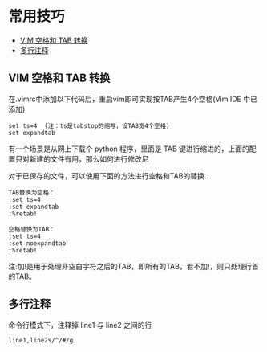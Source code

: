 # 常用技巧

* [VIM 空格和 TAB 转换](#vim-空格和-tab-转换)
* [多行注释](#多行注释)

## VIM 空格和 TAB 转换

在.vimrc中添加以下代码后，重启vim即可实现按TAB产生4个空格(Vim IDE 中已添加)
```
set ts=4  (注：ts是tabstop的缩写，设TAB宽4个空格)
set expandtab
```
有一个场景是从网上下载个 python 程序，里面是 TAB 键进行缩进的，上面的配置只对新建的文件有用，那么如何进行修改尼

对于已保存的文件，可以使用下面的方法进行空格和TAB的替换： 
```
TAB替换为空格： 
:set ts=4
:set expandtab
:%retab!
  
空格替换为TAB：
:set ts=4
:set noexpandtab
:%retab!
```   
注:加!是用于处理非空白字符之后的TAB，即所有的TAB，若不加!，则只处理行首的TAB。

## 多行注释                                                                                                       
 
命令行模式下，注释掉 line1 与 line2 之间的行 
 
    line1,line2s/^/#/g
